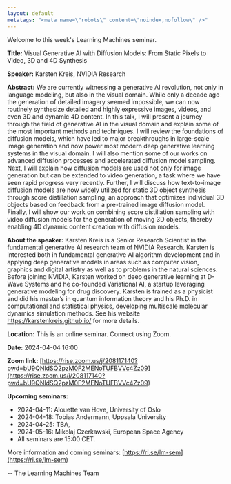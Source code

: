 ```yaml
---
layout: default
metatags: "<meta name=\"robots\" content=\"noindex,nofollow\" />"
---
```

 
Welcome to this week's Learning Machines seminar.

**Title:** Visual Generative AI with Diffusion Models: From Static Pixels to Video, 3D and 4D Synthesis

**Speaker:** Karsten Kreis, NVIDIA Research

**Abstract:** We are currently witnessing a generative AI revolution, not only in language modeling, but also in the visual domain. While only a decade ago the generation of detailed imagery seemed impossible, we can now routinely synthesize detailed and highly expressive images, videos, and even 3D and dynamic 4D content. In this talk, I will present a journey through the field of generative AI in the visual domain and explain some of the most important methods and techniques. I will review the foundations of diffusion models, which have led to major breakthroughs in large-scale image generation and now power most modern deep generative learning systems in the visual domain. I will also mention some of our works on advanced diffusion processes and accelerated diffusion model sampling.  Next, I will explain how diffusion models are used not only for image generation but can be extended to video generation, a task where we have seen rapid progress very recently. Further, I will discuss how text-to-image diffusion models are now widely utilized for static 3D object synthesis through score distillation sampling, an approach that optimizes individual 3D objects based on feedback from a pre-trained image diffusion model. Finally, I will show our work on combining score distillation sampling with video diffusion models for the generation of moving 3D objects, thereby enabling 4D dynamic content creation with diffusion models.

**About the speaker:** Karsten Kreis is a Senior Research Scientist in the fundamental generative AI research team of NVIDIA Research. Karsten is interested both in fundamental generative AI algorithm development and in applying deep generative models in areas such as computer vision, graphics and digital artistry as well as to problems in the natural sciences. Before joining NVIDIA, Karsten worked on deep generative learning at D-Wave Systems and he co-founded Variational AI, a startup leveraging generative modeling for drug discovery. Karsten is trained as a physicist and did his master’s in quantum information theory and his Ph.D. in computational and statistical physics, developing multiscale molecular dynamics simulation methods. See his website https://karstenkreis.github.io/ for more details.

**Location:** This is an online seminar. Connect using Zoom.

**Date:** 2024-04-04 16:00

**Zoom link:** [https://rise.zoom.us/j/208117140?pwd=bU9QNldSQ2pzM0F2MENoTUFBVVc4Zz09](https://rise.zoom.us/j/208117140?pwd=bU9QNldSQ2pzM0F2MENoTUFBVVc4Zz09)

**Upcoming seminars:**

* 2024-04-11: Alouette van Hove, University of Oslo
* 2024-04-18: Tobias Andermann, Uppsala University
* 2024-04-25: TBA, 
* 2024-05-16: Mikolaj Czerkawski, European Space Agency
* All seminars are 15:00 CET.

More information and coming seminars: [https://ri.se/lm-sem](https://ri.se/lm-sem)

-- The Learning Machines Team

